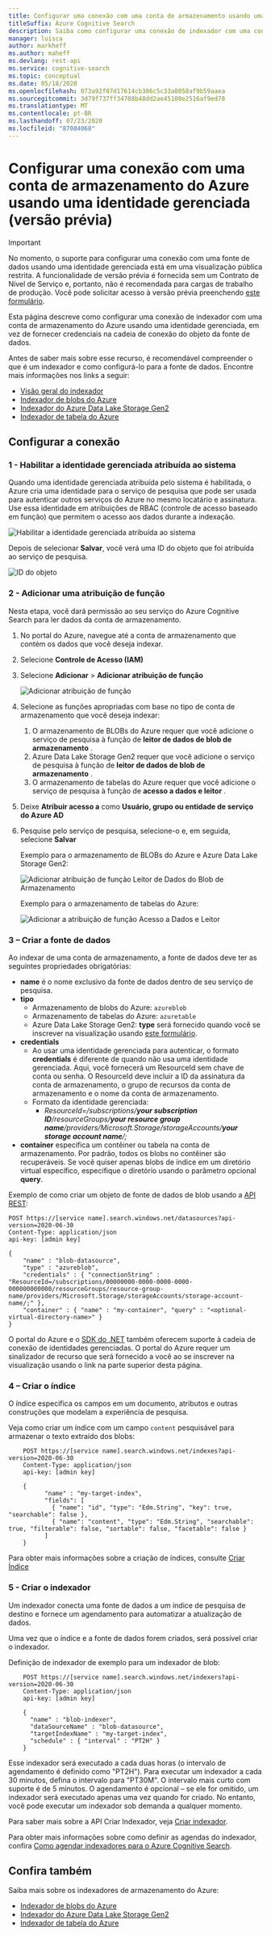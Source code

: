 ```yaml
---
title: Configurar uma conexão com uma conta de armazenamento usando uma identidade gerenciada (versão prévia)
titleSuffix: Azure Cognitive Search
description: Saiba como configurar uma conexão de indexador com uma conta de armazenamento do Azure usando uma identidade gerenciada (versão prévia)
manager: luisca
author: markheff
ms.author: maheff
ms.devlang: rest-api
ms.service: cognitive-search
ms.topic: conceptual
ms.date: 05/18/2020
ms.openlocfilehash: 073a92f07d17614cb386c5c33a8058af9b59aaea
ms.sourcegitcommit: 3d79f737ff34708b48dd2ae45100e2516af9ed78
ms.translationtype: MT
ms.contentlocale: pt-BR
ms.lasthandoff: 07/23/2020
ms.locfileid: "87084068"
---
```

# <a name="set-up-a-connection-to-an-azure-storage-account-using-a-managed-identity-preview"></a>Configurar uma conexão com uma conta de armazenamento do Azure usando uma identidade gerenciada (versão prévia)

> [!IMPORTANT] 
> No momento, o suporte para configurar uma conexão com uma fonte de dados usando uma identidade gerenciada está em uma visualização pública restrita. A funcionalidade de versão prévia é fornecida sem um Contrato de Nível de Serviço e, portanto, não é recomendada para cargas de trabalho de produção.
> Você pode solicitar acesso à versão prévia preenchendo [este formulário](https://aka.ms/azure-cognitive-search/mi-preview-request).

Esta página descreve como configurar uma conexão de indexador com uma conta de armazenamento do Azure usando uma identidade gerenciada, em vez de fornecer credenciais na cadeia de conexão do objeto da fonte de dados.

Antes de saber mais sobre esse recurso, é recomendável compreender o que é um indexador e como configurá-lo para a fonte de dados. Encontre mais informações nos links a seguir:
* [Visão geral do indexador](search-indexer-overview.md)
* [Indexador de blobs do Azure](search-howto-indexing-azure-blob-storage.md)
* [Indexador do Azure Data Lake Storage Gen2](search-howto-index-azure-data-lake-storage.md)
* [Indexador de tabela do Azure](search-howto-indexing-azure-tables.md)

## <a name="set-up-the-connection"></a>Configurar a conexão

### <a name="1---turn-on-system-assigned-managed-identity"></a>1 - Habilitar a identidade gerenciada atribuída ao sistema

Quando uma identidade gerenciada atribuída pelo sistema é habilitada, o Azure cria uma identidade para o serviço de pesquisa que pode ser usada para autenticar outros serviços do Azure no mesmo locatário e assinatura. Use essa identidade em atribuições de RBAC (controle de acesso baseado em função) que permitem o acesso aos dados durante a indexação.

![Habilitar a identidade gerenciada atribuída ao sistema](./media/search-managed-identities/turn-on-system-assigned-identity.png "Habilitar a identidade gerenciada atribuída ao sistema")

Depois de selecionar **Salvar**, você verá uma ID do objeto que foi atribuída ao serviço de pesquisa.

![ID do objeto](./media/search-managed-identities/system-assigned-identity-object-id.png "ID de objeto")
 
### <a name="2---add-a-role-assignment"></a>2 - Adicionar uma atribuição de função

Nesta etapa, você dará permissão ao seu serviço do Azure Cognitive Search para ler dados da conta de armazenamento.

1. No portal do Azure, navegue até a conta de armazenamento que contém os dados que você deseja indexar.
2. Selecione **Controle de Acesso (IAM)**
3. Selecione **Adicionar** > **Adicionar atribuição de função**

    ![Adicionar atribuição de função](./media/search-managed-identities/add-role-assignment-storage.png "Adicionar atribuição de função")

4. Selecione as funções apropriadas com base no tipo de conta de armazenamento que você deseja indexar:
    1. O armazenamento de BLOBs do Azure requer que você adicione o serviço de pesquisa à função de **leitor de dados de blob de armazenamento** .
    1. Azure Data Lake Storage Gen2 requer que você adicione o serviço de pesquisa à função de **leitor de dados de blob de armazenamento** .
    1. O armazenamento de tabelas do Azure requer que você adicione o serviço de pesquisa à função de **acesso a dados e leitor** .
5.  Deixe **Atribuir acesso a** como **Usuário, grupo ou entidade de serviço do Azure AD**
6.  Pesquise pelo serviço de pesquisa, selecione-o e, em seguida, selecione **Salvar**

    Exemplo para o armazenamento de BLOBs do Azure e Azure Data Lake Storage Gen2:

    ![Adicionar atribuição de função Leitor de Dados do Blob de Armazenamento](./media/search-managed-identities/add-role-assignment-storage-blob-data-reader.png "Adicionar atribuição de função Leitor de Dados do Blob de Armazenamento")

    Exemplo para o armazenamento de tabelas do Azure:

    ![Adicionar a atribuição de função Acesso a Dados e Leitor](./media/search-managed-identities/add-role-assignment-reader-and-data-access.png "Adicionar a atribuição de função Acesso a Dados e Leitor")

### <a name="3---create-the-data-source"></a>3 – Criar a fonte de dados

Ao indexar de uma conta de armazenamento, a fonte de dados deve ter as seguintes propriedades obrigatórias:

* **name** é o nome exclusivo da fonte de dados dentro de seu serviço de pesquisa.
* **tipo**
    * Armazenamento de blobs do Azure: `azureblob`
    * Armazenamento de tabelas do Azure: `azuretable`
    * Azure Data Lake Storage Gen2: **type** será fornecido quando você se inscrever na visualização usando [este formulário](https://aka.ms/azure-cognitive-search/mi-preview-request).
* **credentials**
    * Ao usar uma identidade gerenciada para autenticar, o formato **credentials** é diferente de quando não usa uma identidade gerenciada. Aqui, você fornecerá um ResourceId sem chave de conta ou senha. O ResourceId deve incluir a ID da assinatura da conta de armazenamento, o grupo de recursos da conta de armazenamento e o nome da conta de armazenamento.
    * Formato da identidade gerenciada: 
        * *ResourceId=/subscriptions/**your subscription ID**/resourceGroups/**your resource group name**/providers/Microsoft.Storage/storageAccounts/**your storage account name**/;*
* **container** especifica um contêiner ou tabela na conta de armazenamento. Por padrão, todos os blobs no contêiner são recuperáveis. Se você quiser apenas blobs de índice em um diretório virtual específico, especifique o diretório usando o parâmetro opcional **query**.

Exemplo de como criar um objeto de fonte de dados de blob usando a [API REST](https://docs.microsoft.com/rest/api/searchservice/create-data-source):

```
POST https://[service name].search.windows.net/datasources?api-version=2020-06-30
Content-Type: application/json
api-key: [admin key]

{
    "name" : "blob-datasource",
    "type" : "azureblob",
    "credentials" : { "connectionString" : "ResourceId=/subscriptions/00000000-0000-0000-0000-000000000000/resourceGroups/resource-group-name/providers/Microsoft.Storage/storageAccounts/storage-account-name/;" },
    "container" : { "name" : "my-container", "query" : "<optional-virtual-directory-name>" }
}   
```

O portal do Azure e o [SDK do .NET](https://docs.microsoft.com/dotnet/api/microsoft.azure.search.models.datasource?view=azure-dotnet) também oferecem suporte à cadeia de conexão de identidades gerenciadas. O portal do Azure requer um sinalizador de recurso que será fornecido a você ao se inscrever na visualização usando o link na parte superior desta página. 

### <a name="4---create-the-index"></a>4 – Criar o índice

O índice especifica os campos em um documento, atributos e outras construções que modelam a experiência de pesquisa.

Veja como criar um índice com um campo `content` pesquisável para armazenar o texto extraído dos blobs:   

```http
    POST https://[service name].search.windows.net/indexes?api-version=2020-06-30
    Content-Type: application/json
    api-key: [admin key]

    {
          "name" : "my-target-index",
          "fields": [
            { "name": "id", "type": "Edm.String", "key": true, "searchable": false },
            { "name": "content", "type": "Edm.String", "searchable": true, "filterable": false, "sortable": false, "facetable": false }
          ]
    }
```

Para obter mais informações sobre a criação de índices, consulte [Criar Índice](https://docs.microsoft.com/rest/api/searchservice/create-index)

### <a name="5---create-the-indexer"></a>5 - Criar o indexador

Um indexador conecta uma fonte de dados a um índice de pesquisa de destino e fornece um agendamento para automatizar a atualização de dados.

Uma vez que o índice e a fonte de dados forem criados, será possível criar o indexador.

Definição de indexador de exemplo para um indexador de blob:

```http
    POST https://[service name].search.windows.net/indexers?api-version=2020-06-30
    Content-Type: application/json
    api-key: [admin key]

    {
      "name" : "blob-indexer",
      "dataSourceName" : "blob-datasource",
      "targetIndexName" : "my-target-index",
      "schedule" : { "interval" : "PT2H" }
    }
```

Esse indexador será executado a cada duas horas (o intervalo de agendamento é definido como "PT2H"). Para executar um indexador a cada 30 minutos, defina o intervalo para "PT30M". O intervalo mais curto com suporte é de 5 minutos. O agendamento é opcional – se ele for omitido, um indexador será executado apenas uma vez quando for criado. No entanto, você pode executar um indexador sob demanda a qualquer momento.   

Para saber mais sobre a API Criar Indexador, veja [Criar indexador](https://docs.microsoft.com/rest/api/searchservice/create-indexer).

Para obter mais informações sobre como definir as agendas do indexador, confira [Como agendar indexadores para o Azure Cognitive Search](search-howto-schedule-indexers.md).

## <a name="see-also"></a>Confira também

Saiba mais sobre os indexadores de armazenamento do Azure:
* [Indexador de blobs do Azure](search-howto-indexing-azure-blob-storage.md)
* [Indexador do Azure Data Lake Storage Gen2](search-howto-index-azure-data-lake-storage.md)
* [Indexador de tabela do Azure](search-howto-indexing-azure-tables.md)
